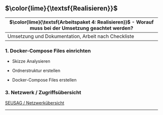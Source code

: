 ## $\color{lime}{\textsf{Realisieren}}$ 

| $\color{lime}{\textsf{Arbeitspaket 4: Realisieren}}$ - Worauf muss bei der Umsetzung geachtet werden? |
| ----------------------------------------------------------------------------------------------------- |
| Umsetzung und Dokumentation, Arbeit nach Checkliste                                                   |
### 1. Docker-Compose Files einrichten

- Skizze Analysieren

- Ordnerstruktur erstellen
- Docker-Compose Files erstellen






### 3. Netzwerk / Zugriffsübersicht
 [SEUSAG / Netzwerkübersicht](SEUSAG_Netzwerkübersicht.md)

___
